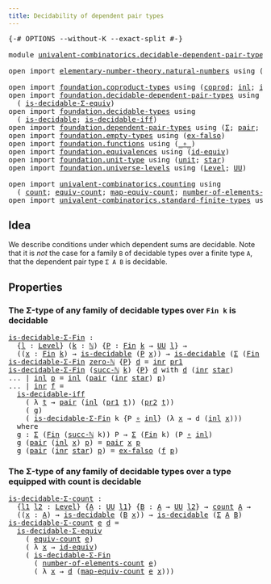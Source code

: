 ```yaml
---
title: Decidability of dependent pair types
---
```


<pre class="Agda"><a id="62" class="Symbol">{-#</a> <a id="66" class="Keyword">OPTIONS</a> <a id="74" class="Pragma">--without-K</a> <a id="86" class="Pragma">--exact-split</a> <a id="100" class="Symbol">#-}</a>

<a id="105" class="Keyword">module</a> <a id="112" href="univalent-combinatorics.decidable-dependent-pair-types.html" class="Module">univalent-combinatorics.decidable-dependent-pair-types</a> <a id="167" class="Keyword">where</a>

<a id="174" class="Keyword">open</a> <a id="179" class="Keyword">import</a> <a id="186" href="elementary-number-theory.natural-numbers.html" class="Module">elementary-number-theory.natural-numbers</a> <a id="227" class="Keyword">using</a> <a id="233" class="Symbol">(</a><a id="234" href="elementary-number-theory.natural-numbers.html#1458" class="Datatype">ℕ</a><a id="235" class="Symbol">;</a> <a id="237" href="elementary-number-theory.natural-numbers.html#1479" class="InductiveConstructor">zero-ℕ</a><a id="243" class="Symbol">;</a> <a id="245" href="elementary-number-theory.natural-numbers.html#1492" class="InductiveConstructor">succ-ℕ</a><a id="251" class="Symbol">)</a>

<a id="254" class="Keyword">open</a> <a id="259" class="Keyword">import</a> <a id="266" href="foundation.coproduct-types.html" class="Module">foundation.coproduct-types</a> <a id="293" class="Keyword">using</a> <a id="299" class="Symbol">(</a><a id="300" href="foundation.coproduct-types.html#1182" class="Datatype">coprod</a><a id="306" class="Symbol">;</a> <a id="308" href="foundation.coproduct-types.html#1253" class="InductiveConstructor">inl</a><a id="311" class="Symbol">;</a> <a id="313" href="foundation.coproduct-types.html#1276" class="InductiveConstructor">inr</a><a id="316" class="Symbol">)</a>
<a id="318" class="Keyword">open</a> <a id="323" class="Keyword">import</a> <a id="330" href="foundation.decidable-dependent-pair-types.html" class="Module">foundation.decidable-dependent-pair-types</a> <a id="372" class="Keyword">using</a>
  <a id="380" class="Symbol">(</a> <a id="382" href="foundation.decidable-dependent-pair-types.html#1663" class="Function">is-decidable-Σ-equiv</a><a id="402" class="Symbol">)</a>
<a id="404" class="Keyword">open</a> <a id="409" class="Keyword">import</a> <a id="416" href="foundation.decidable-types.html" class="Module">foundation.decidable-types</a> <a id="443" class="Keyword">using</a>
  <a id="451" class="Symbol">(</a> <a id="453" href="foundation.decidable-types.html#1918" class="Function">is-decidable</a><a id="465" class="Symbol">;</a> <a id="467" href="foundation.decidable-types.html#5063" class="Function">is-decidable-iff</a><a id="483" class="Symbol">)</a>
<a id="485" class="Keyword">open</a> <a id="490" class="Keyword">import</a> <a id="497" href="foundation.dependent-pair-types.html" class="Module">foundation.dependent-pair-types</a> <a id="529" class="Keyword">using</a> <a id="535" class="Symbol">(</a><a id="536" href="foundation-core.dependent-pair-types.html#515" class="Record">Σ</a><a id="537" class="Symbol">;</a> <a id="539" href="foundation-core.dependent-pair-types.html#588" class="InductiveConstructor">pair</a><a id="543" class="Symbol">;</a> <a id="545" href="foundation-core.dependent-pair-types.html#605" class="Field">pr1</a><a id="548" class="Symbol">;</a> <a id="550" href="foundation-core.dependent-pair-types.html#617" class="Field">pr2</a><a id="553" class="Symbol">)</a>
<a id="555" class="Keyword">open</a> <a id="560" class="Keyword">import</a> <a id="567" href="foundation.empty-types.html" class="Module">foundation.empty-types</a> <a id="590" class="Keyword">using</a> <a id="596" class="Symbol">(</a><a id="597" href="foundation-core.empty-types.html#1160" class="Function">ex-falso</a><a id="605" class="Symbol">)</a>
<a id="607" class="Keyword">open</a> <a id="612" class="Keyword">import</a> <a id="619" href="foundation.functions.html" class="Module">foundation.functions</a> <a id="640" class="Keyword">using</a> <a id="646" class="Symbol">(</a><a id="647" href="foundation-core.functions.html#420" class="Function Operator">_∘_</a><a id="650" class="Symbol">)</a>
<a id="652" class="Keyword">open</a> <a id="657" class="Keyword">import</a> <a id="664" href="foundation.equivalences.html" class="Module">foundation.equivalences</a> <a id="688" class="Keyword">using</a> <a id="694" class="Symbol">(</a><a id="695" href="foundation-core.equivalences.html#2494" class="Function">id-equiv</a><a id="703" class="Symbol">)</a>
<a id="705" class="Keyword">open</a> <a id="710" class="Keyword">import</a> <a id="717" href="foundation.unit-type.html" class="Module">foundation.unit-type</a> <a id="738" class="Keyword">using</a> <a id="744" class="Symbol">(</a><a id="745" href="foundation.unit-type.html#1084" class="Datatype">unit</a><a id="749" class="Symbol">;</a> <a id="751" href="foundation.unit-type.html#1108" class="InductiveConstructor">star</a><a id="755" class="Symbol">)</a>
<a id="757" class="Keyword">open</a> <a id="762" class="Keyword">import</a> <a id="769" href="foundation.universe-levels.html" class="Module">foundation.universe-levels</a> <a id="796" class="Keyword">using</a> <a id="802" class="Symbol">(</a><a id="803" href="Agda.Primitive.html#597" class="Postulate">Level</a><a id="808" class="Symbol">;</a> <a id="810" href="foundation-core.universe-levels.html#235" class="Primitive">UU</a><a id="812" class="Symbol">)</a>

<a id="815" class="Keyword">open</a> <a id="820" class="Keyword">import</a> <a id="827" href="univalent-combinatorics.counting.html" class="Module">univalent-combinatorics.counting</a> <a id="860" class="Keyword">using</a>
  <a id="868" class="Symbol">(</a> <a id="870" href="univalent-combinatorics.counting.html#1901" class="Function">count</a><a id="875" class="Symbol">;</a> <a id="877" href="univalent-combinatorics.counting.html#2098" class="Function">equiv-count</a><a id="888" class="Symbol">;</a> <a id="890" href="univalent-combinatorics.counting.html#2172" class="Function">map-equiv-count</a><a id="905" class="Symbol">;</a> <a id="907" href="univalent-combinatorics.counting.html#2029" class="Function">number-of-elements-count</a><a id="931" class="Symbol">)</a>
<a id="933" class="Keyword">open</a> <a id="938" class="Keyword">import</a> <a id="945" href="univalent-combinatorics.standard-finite-types.html" class="Module">univalent-combinatorics.standard-finite-types</a> <a id="991" class="Keyword">using</a> <a id="997" class="Symbol">(</a><a id="998" href="univalent-combinatorics.standard-finite-types.html#2523" class="Function">Fin</a><a id="1001" class="Symbol">)</a>
</pre>
## Idea

We describe conditions under which dependent sums are decidable. Note that it is _not_ the case for a family `B` of decidable types over a finite type `A`, that the dependent pair type `Σ A B` is decidable.

## Properties

### The Σ-type of any family of decidable types over `Fin k` is decidable

<pre class="Agda"><a id="is-decidable-Σ-Fin"></a><a id="1323" href="univalent-combinatorics.decidable-dependent-pair-types.html#1323" class="Function">is-decidable-Σ-Fin</a> <a id="1342" class="Symbol">:</a>
  <a id="1346" class="Symbol">{</a><a id="1347" href="univalent-combinatorics.decidable-dependent-pair-types.html#1347" class="Bound">l</a> <a id="1349" class="Symbol">:</a> <a id="1351" href="Agda.Primitive.html#597" class="Postulate">Level</a><a id="1356" class="Symbol">}</a> <a id="1358" class="Symbol">(</a><a id="1359" href="univalent-combinatorics.decidable-dependent-pair-types.html#1359" class="Bound">k</a> <a id="1361" class="Symbol">:</a> <a id="1363" href="elementary-number-theory.natural-numbers.html#1458" class="Datatype">ℕ</a><a id="1364" class="Symbol">)</a> <a id="1366" class="Symbol">{</a><a id="1367" href="univalent-combinatorics.decidable-dependent-pair-types.html#1367" class="Bound">P</a> <a id="1369" class="Symbol">:</a> <a id="1371" href="univalent-combinatorics.standard-finite-types.html#2523" class="Function">Fin</a> <a id="1375" href="univalent-combinatorics.decidable-dependent-pair-types.html#1359" class="Bound">k</a> <a id="1377" class="Symbol">→</a> <a id="1379" href="foundation-core.universe-levels.html#235" class="Primitive">UU</a> <a id="1382" href="univalent-combinatorics.decidable-dependent-pair-types.html#1347" class="Bound">l</a><a id="1383" class="Symbol">}</a> <a id="1385" class="Symbol">→</a>
  <a id="1389" class="Symbol">((</a><a id="1391" href="univalent-combinatorics.decidable-dependent-pair-types.html#1391" class="Bound">x</a> <a id="1393" class="Symbol">:</a> <a id="1395" href="univalent-combinatorics.standard-finite-types.html#2523" class="Function">Fin</a> <a id="1399" href="univalent-combinatorics.decidable-dependent-pair-types.html#1359" class="Bound">k</a><a id="1400" class="Symbol">)</a> <a id="1402" class="Symbol">→</a> <a id="1404" href="foundation.decidable-types.html#1918" class="Function">is-decidable</a> <a id="1417" class="Symbol">(</a><a id="1418" href="univalent-combinatorics.decidable-dependent-pair-types.html#1367" class="Bound">P</a> <a id="1420" href="univalent-combinatorics.decidable-dependent-pair-types.html#1391" class="Bound">x</a><a id="1421" class="Symbol">))</a> <a id="1424" class="Symbol">→</a> <a id="1426" href="foundation.decidable-types.html#1918" class="Function">is-decidable</a> <a id="1439" class="Symbol">(</a><a id="1440" href="foundation-core.dependent-pair-types.html#515" class="Record">Σ</a> <a id="1442" class="Symbol">(</a><a id="1443" href="univalent-combinatorics.standard-finite-types.html#2523" class="Function">Fin</a> <a id="1447" href="univalent-combinatorics.decidable-dependent-pair-types.html#1359" class="Bound">k</a><a id="1448" class="Symbol">)</a> <a id="1450" href="univalent-combinatorics.decidable-dependent-pair-types.html#1367" class="Bound">P</a><a id="1451" class="Symbol">)</a>
<a id="1453" href="univalent-combinatorics.decidable-dependent-pair-types.html#1323" class="Function">is-decidable-Σ-Fin</a> <a id="1472" href="elementary-number-theory.natural-numbers.html#1479" class="InductiveConstructor">zero-ℕ</a> <a id="1479" class="Symbol">{</a><a id="1480" href="univalent-combinatorics.decidable-dependent-pair-types.html#1480" class="Bound">P</a><a id="1481" class="Symbol">}</a> <a id="1483" href="univalent-combinatorics.decidable-dependent-pair-types.html#1483" class="Bound">d</a> <a id="1485" class="Symbol">=</a> <a id="1487" href="foundation.coproduct-types.html#1276" class="InductiveConstructor">inr</a> <a id="1491" href="foundation-core.dependent-pair-types.html#605" class="Field">pr1</a>
<a id="1495" href="univalent-combinatorics.decidable-dependent-pair-types.html#1323" class="Function">is-decidable-Σ-Fin</a> <a id="1514" class="Symbol">(</a><a id="1515" href="elementary-number-theory.natural-numbers.html#1492" class="InductiveConstructor">succ-ℕ</a> <a id="1522" href="univalent-combinatorics.decidable-dependent-pair-types.html#1522" class="Bound">k</a><a id="1523" class="Symbol">)</a> <a id="1525" class="Symbol">{</a><a id="1526" href="univalent-combinatorics.decidable-dependent-pair-types.html#1526" class="Bound">P</a><a id="1527" class="Symbol">}</a> <a id="1529" href="univalent-combinatorics.decidable-dependent-pair-types.html#1529" class="Bound">d</a> <a id="1531" class="Keyword">with</a> <a id="1536" href="univalent-combinatorics.decidable-dependent-pair-types.html#1529" class="Bound">d</a> <a id="1538" class="Symbol">(</a><a id="1539" href="foundation.coproduct-types.html#1276" class="InductiveConstructor">inr</a> <a id="1543" href="foundation.unit-type.html#1108" class="InductiveConstructor">star</a><a id="1547" class="Symbol">)</a>
<a id="1549" class="Symbol">...</a> <a id="1553" class="Symbol">|</a> <a id="1555" href="foundation.coproduct-types.html#1253" class="InductiveConstructor">inl</a> <a id="1559" href="univalent-combinatorics.decidable-dependent-pair-types.html#1559" class="Bound">p</a> <a id="1561" class="Symbol">=</a> <a id="1563" href="foundation.coproduct-types.html#1253" class="InductiveConstructor">inl</a> <a id="1567" class="Symbol">(</a><a id="1568" href="foundation-core.dependent-pair-types.html#588" class="InductiveConstructor">pair</a> <a id="1573" class="Symbol">(</a><a id="1574" href="foundation.coproduct-types.html#1276" class="InductiveConstructor">inr</a> <a id="1578" href="foundation.unit-type.html#1108" class="InductiveConstructor">star</a><a id="1582" class="Symbol">)</a> <a id="1584" href="univalent-combinatorics.decidable-dependent-pair-types.html#1559" class="Bound">p</a><a id="1585" class="Symbol">)</a>
<a id="1587" class="Symbol">...</a> <a id="1591" class="Symbol">|</a> <a id="1593" href="foundation.coproduct-types.html#1276" class="InductiveConstructor">inr</a> <a id="1597" href="univalent-combinatorics.decidable-dependent-pair-types.html#1597" class="Bound">f</a> <a id="1599" class="Symbol">=</a>
  <a id="1603" href="foundation.decidable-types.html#5063" class="Function">is-decidable-iff</a>
    <a id="1624" class="Symbol">(</a> <a id="1626" class="Symbol">λ</a> <a id="1628" href="univalent-combinatorics.decidable-dependent-pair-types.html#1628" class="Bound">t</a> <a id="1630" class="Symbol">→</a> <a id="1632" href="foundation-core.dependent-pair-types.html#588" class="InductiveConstructor">pair</a> <a id="1637" class="Symbol">(</a><a id="1638" href="foundation.coproduct-types.html#1253" class="InductiveConstructor">inl</a> <a id="1642" class="Symbol">(</a><a id="1643" href="foundation-core.dependent-pair-types.html#605" class="Field">pr1</a> <a id="1647" href="univalent-combinatorics.decidable-dependent-pair-types.html#1628" class="Bound">t</a><a id="1648" class="Symbol">))</a> <a id="1651" class="Symbol">(</a><a id="1652" href="foundation-core.dependent-pair-types.html#617" class="Field">pr2</a> <a id="1656" href="univalent-combinatorics.decidable-dependent-pair-types.html#1628" class="Bound">t</a><a id="1657" class="Symbol">))</a>
    <a id="1664" class="Symbol">(</a> <a id="1666" href="univalent-combinatorics.decidable-dependent-pair-types.html#1735" class="Function">g</a><a id="1667" class="Symbol">)</a>
    <a id="1673" class="Symbol">(</a> <a id="1675" href="univalent-combinatorics.decidable-dependent-pair-types.html#1323" class="Function">is-decidable-Σ-Fin</a> <a id="1694" class="Bound">k</a> <a id="1696" class="Symbol">{</a><a id="1697" class="Bound">P</a> <a id="1699" href="foundation-core.functions.html#420" class="Function Operator">∘</a> <a id="1701" href="foundation.coproduct-types.html#1253" class="InductiveConstructor">inl</a><a id="1704" class="Symbol">}</a> <a id="1706" class="Symbol">(λ</a> <a id="1709" href="univalent-combinatorics.decidable-dependent-pair-types.html#1709" class="Bound">x</a> <a id="1711" class="Symbol">→</a> <a id="1713" class="Bound">d</a> <a id="1715" class="Symbol">(</a><a id="1716" href="foundation.coproduct-types.html#1253" class="InductiveConstructor">inl</a> <a id="1720" href="univalent-combinatorics.decidable-dependent-pair-types.html#1709" class="Bound">x</a><a id="1721" class="Symbol">)))</a>
  <a id="1727" class="Keyword">where</a>
  <a id="1735" href="univalent-combinatorics.decidable-dependent-pair-types.html#1735" class="Function">g</a> <a id="1737" class="Symbol">:</a> <a id="1739" href="foundation-core.dependent-pair-types.html#515" class="Record">Σ</a> <a id="1741" class="Symbol">(</a><a id="1742" href="univalent-combinatorics.standard-finite-types.html#2523" class="Function">Fin</a> <a id="1746" class="Symbol">(</a><a id="1747" href="elementary-number-theory.natural-numbers.html#1492" class="InductiveConstructor">succ-ℕ</a> <a id="1754" class="Bound">k</a><a id="1755" class="Symbol">))</a> <a id="1758" class="Bound">P</a> <a id="1760" class="Symbol">→</a> <a id="1762" href="foundation-core.dependent-pair-types.html#515" class="Record">Σ</a> <a id="1764" class="Symbol">(</a><a id="1765" href="univalent-combinatorics.standard-finite-types.html#2523" class="Function">Fin</a> <a id="1769" class="Bound">k</a><a id="1770" class="Symbol">)</a> <a id="1772" class="Symbol">(</a><a id="1773" class="Bound">P</a> <a id="1775" href="foundation-core.functions.html#420" class="Function Operator">∘</a> <a id="1777" href="foundation.coproduct-types.html#1253" class="InductiveConstructor">inl</a><a id="1780" class="Symbol">)</a>
  <a id="1784" href="univalent-combinatorics.decidable-dependent-pair-types.html#1735" class="Function">g</a> <a id="1786" class="Symbol">(</a><a id="1787" href="foundation-core.dependent-pair-types.html#588" class="InductiveConstructor">pair</a> <a id="1792" class="Symbol">(</a><a id="1793" href="foundation.coproduct-types.html#1253" class="InductiveConstructor">inl</a> <a id="1797" href="univalent-combinatorics.decidable-dependent-pair-types.html#1797" class="Bound">x</a><a id="1798" class="Symbol">)</a> <a id="1800" href="univalent-combinatorics.decidable-dependent-pair-types.html#1800" class="Bound">p</a><a id="1801" class="Symbol">)</a> <a id="1803" class="Symbol">=</a> <a id="1805" href="foundation-core.dependent-pair-types.html#588" class="InductiveConstructor">pair</a> <a id="1810" href="univalent-combinatorics.decidable-dependent-pair-types.html#1797" class="Bound">x</a> <a id="1812" href="univalent-combinatorics.decidable-dependent-pair-types.html#1800" class="Bound">p</a>
  <a id="1816" href="univalent-combinatorics.decidable-dependent-pair-types.html#1735" class="Function">g</a> <a id="1818" class="Symbol">(</a><a id="1819" href="foundation-core.dependent-pair-types.html#588" class="InductiveConstructor">pair</a> <a id="1824" class="Symbol">(</a><a id="1825" href="foundation.coproduct-types.html#1276" class="InductiveConstructor">inr</a> <a id="1829" href="foundation.unit-type.html#1108" class="InductiveConstructor">star</a><a id="1833" class="Symbol">)</a> <a id="1835" href="univalent-combinatorics.decidable-dependent-pair-types.html#1835" class="Bound">p</a><a id="1836" class="Symbol">)</a> <a id="1838" class="Symbol">=</a> <a id="1840" href="foundation-core.empty-types.html#1160" class="Function">ex-falso</a> <a id="1849" class="Symbol">(</a><a id="1850" href="univalent-combinatorics.decidable-dependent-pair-types.html#1597" class="Bound">f</a> <a id="1852" href="univalent-combinatorics.decidable-dependent-pair-types.html#1835" class="Bound">p</a><a id="1853" class="Symbol">)</a>
</pre>
### The Σ-type of any family of decidable types over a type equipped with count is decidable

<pre class="Agda"><a id="is-decidable-Σ-count"></a><a id="1962" href="univalent-combinatorics.decidable-dependent-pair-types.html#1962" class="Function">is-decidable-Σ-count</a> <a id="1983" class="Symbol">:</a>
  <a id="1987" class="Symbol">{</a><a id="1988" href="univalent-combinatorics.decidable-dependent-pair-types.html#1988" class="Bound">l1</a> <a id="1991" href="univalent-combinatorics.decidable-dependent-pair-types.html#1991" class="Bound">l2</a> <a id="1994" class="Symbol">:</a> <a id="1996" href="Agda.Primitive.html#597" class="Postulate">Level</a><a id="2001" class="Symbol">}</a> <a id="2003" class="Symbol">{</a><a id="2004" href="univalent-combinatorics.decidable-dependent-pair-types.html#2004" class="Bound">A</a> <a id="2006" class="Symbol">:</a> <a id="2008" href="foundation-core.universe-levels.html#235" class="Primitive">UU</a> <a id="2011" href="univalent-combinatorics.decidable-dependent-pair-types.html#1988" class="Bound">l1</a><a id="2013" class="Symbol">}</a> <a id="2015" class="Symbol">{</a><a id="2016" href="univalent-combinatorics.decidable-dependent-pair-types.html#2016" class="Bound">B</a> <a id="2018" class="Symbol">:</a> <a id="2020" href="univalent-combinatorics.decidable-dependent-pair-types.html#2004" class="Bound">A</a> <a id="2022" class="Symbol">→</a> <a id="2024" href="foundation-core.universe-levels.html#235" class="Primitive">UU</a> <a id="2027" href="univalent-combinatorics.decidable-dependent-pair-types.html#1991" class="Bound">l2</a><a id="2029" class="Symbol">}</a> <a id="2031" class="Symbol">→</a> <a id="2033" href="univalent-combinatorics.counting.html#1901" class="Function">count</a> <a id="2039" href="univalent-combinatorics.decidable-dependent-pair-types.html#2004" class="Bound">A</a> <a id="2041" class="Symbol">→</a>
  <a id="2045" class="Symbol">((</a><a id="2047" href="univalent-combinatorics.decidable-dependent-pair-types.html#2047" class="Bound">x</a> <a id="2049" class="Symbol">:</a> <a id="2051" href="univalent-combinatorics.decidable-dependent-pair-types.html#2004" class="Bound">A</a><a id="2052" class="Symbol">)</a> <a id="2054" class="Symbol">→</a> <a id="2056" href="foundation.decidable-types.html#1918" class="Function">is-decidable</a> <a id="2069" class="Symbol">(</a><a id="2070" href="univalent-combinatorics.decidable-dependent-pair-types.html#2016" class="Bound">B</a> <a id="2072" href="univalent-combinatorics.decidable-dependent-pair-types.html#2047" class="Bound">x</a><a id="2073" class="Symbol">))</a> <a id="2076" class="Symbol">→</a> <a id="2078" href="foundation.decidable-types.html#1918" class="Function">is-decidable</a> <a id="2091" class="Symbol">(</a><a id="2092" href="foundation-core.dependent-pair-types.html#515" class="Record">Σ</a> <a id="2094" href="univalent-combinatorics.decidable-dependent-pair-types.html#2004" class="Bound">A</a> <a id="2096" href="univalent-combinatorics.decidable-dependent-pair-types.html#2016" class="Bound">B</a><a id="2097" class="Symbol">)</a>
<a id="2099" href="univalent-combinatorics.decidable-dependent-pair-types.html#1962" class="Function">is-decidable-Σ-count</a> <a id="2120" href="univalent-combinatorics.decidable-dependent-pair-types.html#2120" class="Bound">e</a> <a id="2122" href="univalent-combinatorics.decidable-dependent-pair-types.html#2122" class="Bound">d</a> <a id="2124" class="Symbol">=</a>
  <a id="2128" href="foundation.decidable-dependent-pair-types.html#1663" class="Function">is-decidable-Σ-equiv</a>
    <a id="2153" class="Symbol">(</a> <a id="2155" href="univalent-combinatorics.counting.html#2098" class="Function">equiv-count</a> <a id="2167" href="univalent-combinatorics.decidable-dependent-pair-types.html#2120" class="Bound">e</a><a id="2168" class="Symbol">)</a>
    <a id="2174" class="Symbol">(</a> <a id="2176" class="Symbol">λ</a> <a id="2178" href="univalent-combinatorics.decidable-dependent-pair-types.html#2178" class="Bound">x</a> <a id="2180" class="Symbol">→</a> <a id="2182" href="foundation-core.equivalences.html#2494" class="Function">id-equiv</a><a id="2190" class="Symbol">)</a>
    <a id="2196" class="Symbol">(</a> <a id="2198" href="univalent-combinatorics.decidable-dependent-pair-types.html#1323" class="Function">is-decidable-Σ-Fin</a>
      <a id="2223" class="Symbol">(</a> <a id="2225" href="univalent-combinatorics.counting.html#2029" class="Function">number-of-elements-count</a> <a id="2250" href="univalent-combinatorics.decidable-dependent-pair-types.html#2120" class="Bound">e</a><a id="2251" class="Symbol">)</a>
      <a id="2259" class="Symbol">(</a> <a id="2261" class="Symbol">λ</a> <a id="2263" href="univalent-combinatorics.decidable-dependent-pair-types.html#2263" class="Bound">x</a> <a id="2265" class="Symbol">→</a> <a id="2267" href="univalent-combinatorics.decidable-dependent-pair-types.html#2122" class="Bound">d</a> <a id="2269" class="Symbol">(</a><a id="2270" href="univalent-combinatorics.counting.html#2172" class="Function">map-equiv-count</a> <a id="2286" href="univalent-combinatorics.decidable-dependent-pair-types.html#2120" class="Bound">e</a> <a id="2288" href="univalent-combinatorics.decidable-dependent-pair-types.html#2263" class="Bound">x</a><a id="2289" class="Symbol">)))</a>
</pre>
